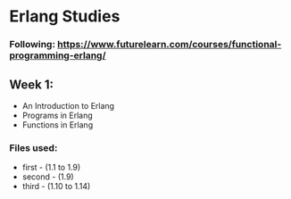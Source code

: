 # Erlang Studies
### Following: https://www.futurelearn.com/courses/functional-programming-erlang/

## Week 1:
* An Introduction to Erlang
* Programs in Erlang
* Functions in Erlang

### Files used:
* first - (1.1 to 1.9)
* second - (1.9)
* third - (1.10 to 1.14)
